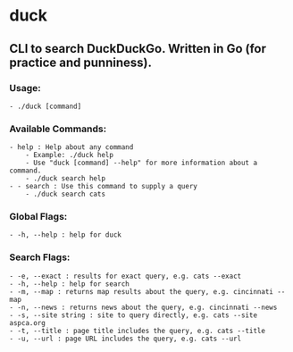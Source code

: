 # duck
## CLI to search DuckDuckGo. Written in Go (for practice and punniness).

### Usage:
	- ./duck [command] 

### Available Commands:
	- help : Help about any command
    	- Example: ./duck help 
    	- Use "duck [command] --help" for more information about a command.
      	- ./duck search help
  	- - search : Use this command to supply a query
    	- ./duck search cats

### Global Flags:
	- -h, --help : help for duck

### Search Flags:
	- -e, --exact : results for exact query, e.g. cats --exact
	- -h, --help : help for search
	- -m, --map : returns map results about the query, e.g. cincinnati --map
	- -n, --news : returns news about the query, e.g. cincinnati --news
	- -s, --site string : site to query directly, e.g. cats --site aspca.org
	- -t, --title : page title includes the query, e.g. cats --title
	- -u, --url : page URL includes the query, e.g. cats --url
